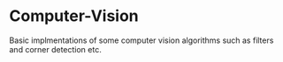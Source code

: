 # Computer-Vision
 Basic implmentations of some computer vision algorithms such as filters and corner detection etc.
